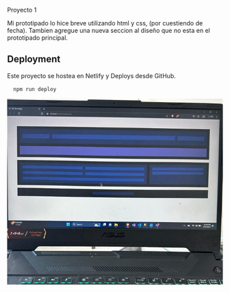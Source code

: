 Proyecto 1

Mi prototipado lo hice breve utilizando html y css, (por cuestiendo de fecha).
Tambien agregue una nueva seccion al diseño que no esta en el prototipado principal.
## Deployment
Este proyecto se hostea en Netlify y Deploys desde GitHub.

```bash
  npm run deploy

```

![Prototipo simple](./Images/Prototipo.jpg)